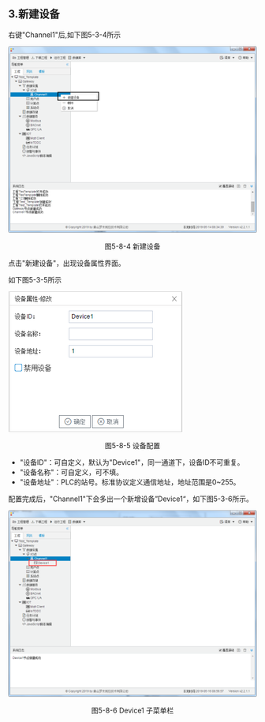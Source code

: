 ## 3.新建设备

右键"Channel1"后,如下图5-3-4所示   

![](../../../assets/新建设备.jpg)

<center>图5-8-4 新建设备</center>

点击"新建设备"，出现设备属性界面。

如下图5-3-5所示

![1557110284778](assets/设备配置.png)

<center>图5-8-5  设备配置</center>

- "设备ID"：可自定义，默认为"Device1"，同一通道下，设备ID不可重复。
- "设备名称"：可自定义，可不填。
- "设备地址"：PLC的站号。标准协议定义通信地址，地址范围是0~255。

配置完成后，"Channel1"下会多出一个新增设备”Device1“，如下图5-3-6所示。

![](../../../assets/Device子菜单栏.png)

<center>图5-8-6 Device1 子菜单栏</center>

